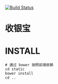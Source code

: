 [![Build Status](https://magnum.travis-ci.com/CardInfoLink/quickpay.svg?token=zWvvzH6Ca6HFV3cUQVQD)](https://magnum.travis-ci.com/CardInfoLink/quickpay)


收银宝
=========


INSTALL
=======

```
# 通过 bower 按照前端依赖
cd static
bower install
cd ..

```
